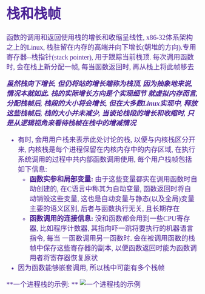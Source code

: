 <font size=4 color=#4B2296 face="微软雅黑">

# 栈和栈帧

函数的调用和返回使用栈的增长和收缩呈线性, x86-32体系架构之上的Linux, 栈驻留在内存的高端并向下增长(朝堆的方向).专用寄存器--栈指针(stack pointer), 用于跟踪当前栈顶. 每次调用函数时, 会在栈上新分配一帧, 每当函数返回时, 再从栈上将此帧移去

***虽然栈向下增长, 但仍将站的增长端称为栈顶, 因为抽象地来说, 情况本就如此. 栈的实际增长方向是个实现细节***
***就虚拟内存而言, 分配栈帧后, 栈段的大小将会增长, 但在大多数Linux实现中, 释放这些栈帧后, 栈的大小并未减少, 当谈论栈段的增长和收缩时, 只是从逻辑视角来看待栈帧在栈中的增减情况***

+ 有时, 会用用户栈来表示此处讨论的栈, 以便与内核栈区分开来, 内核栈是每个进程保留在内核内存中的内存区域, 在执行系统调用的过程中共内部函数调用使用, 每个用户栈帧包括如下信息:
	+ **函数实参和局部变量:** 由于这些变量都实在调用函数时自动创建的, 在C语言中称其为自动变量, 函数返回时将自动销毁这些变量, 这也是自动变量与静态(以及全局)变量主要的语义区别, 后者与函数执行无关, 且长期存在
	+ **函数调用的连接信息:** 没和函数都会用到一些CPU寄存器, 比如程序计数器, 其指向吓一跳将要执行的机器语言指令, 每当 一函数调用另一函数时. 会在被调用函数的栈帧中保存这些寄存器的副本, 以便函数返回时能为函数调用者将寄存器恢复原状
+ 因为函数能够嵌套调用, 所以栈中可能有多个栈帧

**一个进程栈的示例: **
![一个进程栈的示例]("/images/3.png")
